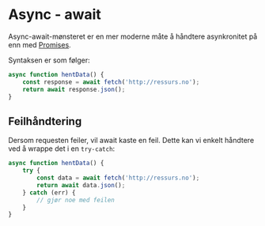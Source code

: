 # Async - await

Async-await-mønsteret er en mer moderne måte å håndtere asynkronitet på enn med [Promises](/05-javascript/08-async-await.md).

Syntaksen er som følger:

```js
async function hentData() {
    const response = await fetch('http://ressurs.no');
    return await response.json();
}
```

## Feilhåndtering

Dersom requesten feiler, vil await kaste en feil. Dette kan vi enkelt håndtere ved å wrappe det i en `try-catch`:

```js
async function hentData() {
    try {
        const data = await fetch('http://ressurs.no');
        return await data.json();
    } catch (err) {
        // gjør noe med feilen
    }
}
```
